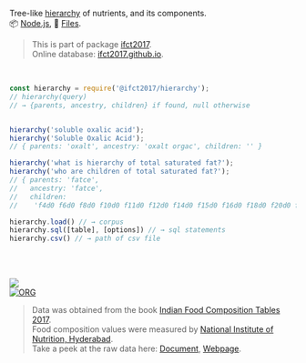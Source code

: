 Tree-like [hierarchy] of nutrients, and its components.<br>
📦 [Node.js](https://www.npmjs.com/package/@ifct2017/hierarchy),
📜 [Files](https://unpkg.com/@ifct2017/hierarchy/).

> This is part of package [ifct2017].<br>
> Online database: [ifct2017.github.io].

<br>

```javascript
const hierarchy = require('@ifct2017/hierarchy');
// hierarchy(query)
// → {parents, ancestry, children} if found, null otherwise


hierarchy('soluble oxalic acid');
hierarchy('Soluble Oxalic Acid');
// { parents: 'oxalt', ancestry: 'oxalt orgac', children: '' }

hierarchy('what is hierarchy of total saturated fat?');
hierarchy('who are children of total saturated fat?');
// { parents: 'fatce',
//   ancestry: 'fatce',
//   children:
//    'f4d0 f6d0 f8d0 f10d0 f11d0 f12d0 f14d0 f15d0 f16d0 f18d0 f20d0 f22d0 f24d0' }
```

```javascript
hierarchy.load() // → corpus
hierarchy.sql([table], [options]) // → sql statements
hierarchy.csv() // → path of csv file
```

<br>
<br>

[![](https://i.imgur.com/D5UYmbD.jpg)](http://ifct2017.com/)<br>
[![ORG](https://img.shields.io/badge/org-ifct2017-green?logo=Org)](https://ifct2017.github.io)

> Data was obtained from the book [Indian Food Composition Tables 2017].<br>
> Food composition values were measured by [National Institute of Nutrition, Hyderabad].<br>
> Take a peek at the raw data here: [Document], [Webpage].

[ifct2017]: https://www.npmjs.com/package/ifct2017
[Indian Food Composition Tables 2017]: http://ifct2017.com/
[hierarchy]: https://github.com/ifct2017/hierarchy/blob/master/index.csv
[ifct2017.github.io]: https://ifct2017.github.io
[National Institute of Nutrition, Hyderabad]: https://www.nin.res.in/
[Document]: https://docs.google.com/spreadsheets/d/174DDCwdVRZ0RQT8zfGFSciQltA2sIHIIRXkWiejU_JQ/edit?usp=sharing
[Webpage]: https://docs.google.com/spreadsheets/d/e/2PACX-1vR1C-FJ2driNzJ_rRVmftv_wYPo4Rz4SJKGEo-pFNccvbF3nsAFj2zmbiGHDGlX4YnozoqMydg0xBwZ/pubhtml
